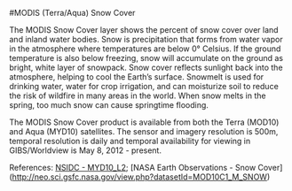 #MODIS (Terra/Aqua) Snow Cover

The MODIS Snow Cover layer shows the percent of snow cover over land and inland water bodies. Snow is precipitation that forms from water vapor in the atmosphere where temperatures are below 0° Celsius. If the ground temperature is also below freezing, snow will accumulate on the ground as bright, white layer of snowpack. Snow cover reflects sunlight back into the atmosphere, helping to cool the Earth’s surface. Snowmelt is used for drinking water, water for crop irrigation, and can moisturize soil to reduce the risk of wildfire in many areas in the world.  When snow melts in the spring, too much snow can cause springtime flooding.

The MODIS Snow Cover product is available from both the Terra (MOD10) and Aqua (MYD10) satellites. The sensor and imagery resolution is 500m, temporal resolution is daily and temporal availability for viewing in GIBS/Worldview is May 8, 2012 - present.

References: [NSIDC - MYD10_L2](http://nsidc.org/data/myd10_l2); [NASA Earth Observations - Snow Cover] (http://neo.sci.gsfc.nasa.gov/view.php?datasetId=MOD10C1_M_SNOW)
